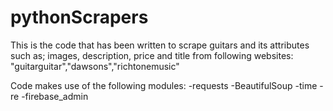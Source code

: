 # pythonScrapers
This is the code that has been written to scrape guitars and its attributes such as; images, description, price and title
from following websites: "guitarguitar","dawsons","richtonemusic"

Code makes use of the following modules:
-requests
-BeautifulSoup
-time
-re
-firebase_admin
